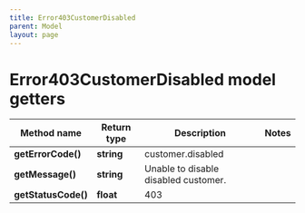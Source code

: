 ```yaml
---
title: Error403CustomerDisabled
parent: Model
layout: page
---
```


# Error403CustomerDisabled model getters

Method name | Return type | Description | Notes
------------ | ------------- | ------------- | -------------
**getErrorCode()** | **string** | customer.disabled |
**getMessage()** | **string** | Unable to disable disabled customer. |
**getStatusCode()** | **float** | 403 |

